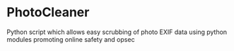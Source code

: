 # PhotoCleaner
Python script which allows easy scrubbing of photo EXIF data using python modules promoting online safety and opsec
